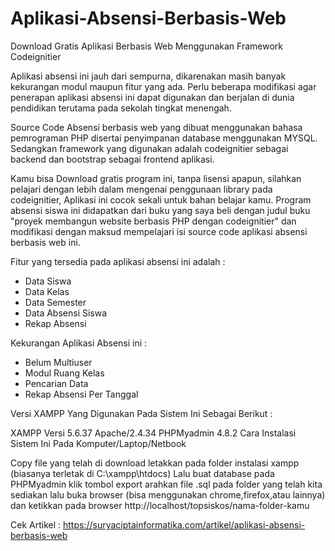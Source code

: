 # Aplikasi-Absensi-Berbasis-Web
Download Gratis Aplikasi Berbasis Web Menggunakan Framework Codeignitier

Aplikasi absensi ini jauh dari sempurna, dikarenakan masih banyak kekurangan modul maupun fitur yang ada. Perlu beberapa modifikasi agar penerapan aplikasi absensi ini dapat digunakan dan berjalan di dunia pendidikan terutama pada sekolah tingkat menengah.

Source Code Absensi berbasis web yang dibuat menggunakan bahasa pemrograman PHP disertai penyimpanan database menggunakan MYSQL. Sedangkan framework yang digunakan adalah codeignitier sebagai backend dan bootstrap sebagai frontend aplikasi.

Kamu bisa Download gratis program ini, tanpa lisensi apapun, silahkan pelajari dengan lebih dalam mengenai penggunaan library pada codeignitier, Aplikasi ini cocok sekali untuk bahan belajar kamu. Program absensi siswa ini didapatkan dari buku yang saya beli dengan judul buku "proyek membangun website berbasis PHP dengan codeignitier" dan modifikasi dengan maksud mempelajari isi source code aplikasi absensi berbasis web ini.

Fitur yang tersedia pada aplikasi absensi ini adalah :

- Data Siswa
- Data Kelas
- Data Semester
- Data Absensi Siswa
- Rekap Absensi

Kekurangan Aplikasi Absensi ini :

- Belum Multiuser
- Modul Ruang Kelas
- Pencarian Data
- Rekap Absensi Per Tanggal

Versi XAMPP Yang Digunakan Pada Sistem Ini Sebagai Berikut :

XAMPP Versi 5.6.37
Apache/2.4.34
PHPMyadmin 4.8.2
Cara Instalasi Sistem Ini Pada Komputer/Laptop/Netbook

Copy file yang telah di download
letakkan pada folder instalasi xampp (biasanya terletak di C:\xampp\htdocs\)
Lalu buat database pada PHPMyadmin klik tombol export arahkan file .sql pada folder yang telah kita sediakan
lalu buka browser (bisa menggunakan chrome,firefox,atau lainnya) dan ketikkan pada browser http://localhost/topsiskos/nama-folder-kamu

Cek Artikel : https://suryaciptainformatika.com/artikel/aplikasi-absensi-berbasis-web
